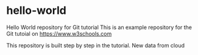 # hello-world
Hello World repository for Git tutorial
This is an example repository for the Git tutoial on https://www.w3schools.com

This repository is built step by step in the tutorial.
New data from cloud
